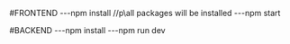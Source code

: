 #FRONTEND
---npm install //p\all packages will be installed
---npm start

#BACKEND
---npm install
---npm run dev
